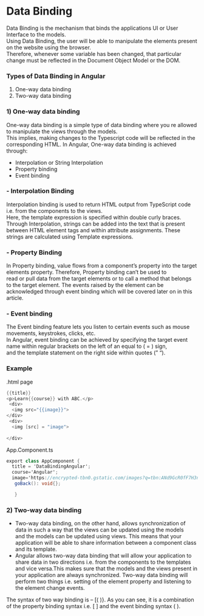 # Data Binding
Data Binding is the mechanism that binds the applications UI or User Interface to the models. <br>
Using Data Binding, the user will be able to manipulate the elements present on the website using the browser. <br>
Therefore, whenever some variable has been changed, that particular change must be reflected in the Document Object Model or the DOM.

### Types of Data Binding in Angular
1) One-way data binding
2) Two-way data binding <br>

### 1) One-way data binding <br>
One-way data binding is a simple type of data binding where you re allowed to manipulate the views through the models. <br>
This implies, making changes to the Typescript code will be reflected in the corresponding HTML. In Angular, One-way data binding is achieved through: <br>
- Interpolation or String Interpolation
- Property binding
- Event binding <br>

### - Interpolation Binding
Interpolation binding is used to return HTML output from TypeScript code i.e. from the components to the views. <br>
Here, the template expression is specified within double curly braces. Through Interpolation, strings can be added into the text that is present <br>
between HTML element tags and within attribute assignments. These strings are calculated using Template expressions. <br>

### - Property Binding
In Property binding, value flows from a component’s property into the target elements property. Therefore, Property binding can’t be used to <br>
read or pull data from the target elements or to call a method that belongs to the target element. The events raised by the element can be <br>
acknowledged through event binding which will be covered later on in this article. <br>

### - Event binding
The Event binding feature lets you listen to certain events such as mouse movements, keystrokes, clicks, etc. <br>
In Angular, event binding can be achieved by specifying the target event name within regular brackets on the left of an equal to ( = ) sign, <br>
and the template statement on the right side within quotes (” “). <br>

### Example <br>
.html page <br>
```C#
{{title}}
<p>Learn{{course}} with ABC.</p> 
 <div>
  <img src="{{image}}">
</div> 
 <div>
  <img [src] = "image">
  
</div>
```
App.Component.ts <br>
```C#
export class AppComponent {
  title = 'DataBindingAngular';
  course='Angular';
  image='https://encrypted-tbn0.gstatic.com/images?q=tbn:ANd9GcR0fF7H3nm10X2smCaax-A6PAYbd1idMFFi5tZYWdtnbENm-Q-wq2jb9spqgVdyoDkcD2s&usqp=CAU';
   goBack(): void{};

   }
```

### 2) Two-way data binding <br>
- Two-way data binding, on the other hand, allows synchronization of data in such a way that the views can be updated using the models  <br>
   and the models can be updated using views. This means that your application will be able to share information between a component class
   and its template. <br>
- Angular allows two-way data binding that will allow your application to share data in two directions i.e. from the components to the templates
  and vice versa.This makes sure that the models and the views present in your application are always synchronized. Two-way data binding will perform
  two things i.e. setting of the element property and listening to the element change events. <br>

The syntax of two way binding is – [( )}. As you can see, it is a combination of the property binding syntax i.e. [ ] 
and the event binding syntax ( ). 






